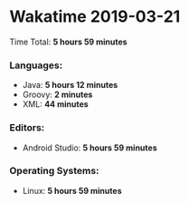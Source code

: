 # Wakatime 2019-03-21

Time Total: **5 hours 59 minutes**

### Languages:
- Java: **5 hours 12 minutes** 
- Groovy: **2 minutes** 
- XML: **44 minutes** 

### Editors:
- Android Studio: **5 hours 59 minutes** 

### Operating Systems:
- Linux: **5 hours 59 minutes** 

